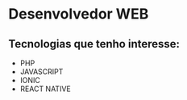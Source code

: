 # Desenvolvedor WEB
## Tecnologias que tenho interesse:
* PHP
* JAVASCRIPT
* IONIC
* REACT NATIVE



